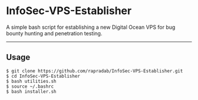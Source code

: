 # InfoSec-VPS-Establisher
A simple bash script for establishing a new Digital Ocean VPS for bug bounty hunting and penetration testing.

---

## Usage
```
$ git clone https://github.com/rapradab/InfoSec-VPS-Establisher.git
$ cd InfoSec-VPS-Establisher
$ bash utilities.sh
$ source ~/.bashrc
$ bash installer.sh
```
